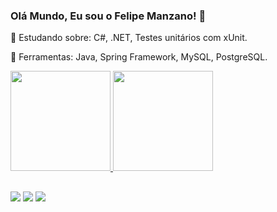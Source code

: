 ### Olá Mundo, Eu sou o Felipe Manzano! 👋

  🌱  Estudando sobre: C#, .NET, Testes unitários com xUnit.
  
  🎒  Ferramentas: Java, Spring Framework, MySQL, PostgreSQL.
  <div>
  <a href="https://github.com/manzanofp">
  <img height="160em" src="https://github-readme-stats.vercel.app/api?username=manzanofp&show_icons=true&theme=dark&include_all_commits=true&count_private=true"/>
  <img height="160em" src="https://github-readme-stats.vercel.app/api/top-langs/?username=manzanofp&layout=compact&langs_count=7&theme=dark"/>
</div>
  
  ##
  
  <div> 
    <a href="http://api.whatsapp.com/send?phone=5511939019520&text=Olá,%20vim%20pelo%20GitHub,%20Tudo%20bem?" target="_blank"><img src="https://img.shields.io/badge/WhatsApp-25D366?style=for-the-badge&logo=whatsapp&logoColor=white" target="_blank"></a>
  <a href = "mailto:felipemanzanofp@gmail.com"><img src="https://img.shields.io/badge/-Gmail-%23333?style=for-the-badge&logo=gmail&logoColor=white" target="_blank"></a>
  <a href="https://www.linkedin.com/in/felipe-manzano-14526921a/" target="_blank"><img src="https://img.shields.io/badge/-LinkedIn-%230077B5?style=for-the-badge&logo=linkedin&logoColor=white" target="_blank"></a> 
  </div>
 
  



